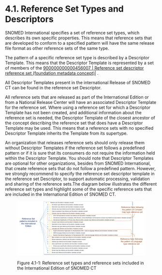 # 4.1. Reference Set Types and Descriptors

SNOMED International specifies a set of reference set types, which describes its own specific properties. This means that reference sets that are developed to conform to a specified pattern will have the same release file format as other reference sets of the same type. 

The pattern of a specific reference set type is described by a Descriptor Template. This means that the Descriptor Template is represented by a set of members of the [ 900000000000456007 | Reference set descriptor reference set (foundation metadata concept)|](http://snomed.info/id/900000000000456007 "900000000000456007 | Reference set descriptor reference set \(foundation metadata concept\) |") . 

All Descriptor Templates present in the international Release of SNOMED CT can be found in the reference set Descriptor. 

All reference sets that are released as part of the International Edition or from a National Release Center will have an associated Descriptor Template for the reference set. Where using a reference set for which a Descriptor Template has not been created, and additional information about the reference set is needed, the Descriptor Template of the closest ancestor of the concept describing the reference set that does have a Descriptor Template may be used. This means that a reference sets with no specified Descriptor Template inherits the Template from its supertype. 

An organization that releases reference sets should only release them without Descriptor Templates if the reference set follows a predefined pattern or if it is sure that its consumers do not require the information held within the Descriptor Template. You should note that Descriptor Templates are optional for other organizations, besides from SNOMED International, that create reference sets that do not follow a predefined pattern. However, we strongly recommend to specify the reference set descriptor template in the reference set Descriptor, to support automatic processing, validation and sharing of the reference sets.The diagram below illustrates the different reference set types and highlight some of the specific reference sets that are included in the International Edition of SNOMED CT. 

<figure><img src="../../images/35985483.png" alt="" title=""><figcaption><p>Figure 4.1-1: Reference set types and reference sets included in the International Edition of SNOMED CT</p></figcaption></figure>

  

  

  

  

  

